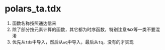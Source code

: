 # polars_ta.tdx

1. 函数名称按照通达信来
2. 除了部分按元素计算的函数，其它都为时序函数，特别注意`MAX`等一类不要混淆
3. 优先从`tdx`中导入，然后从`wq`中导入，最后从`tq`，没有的才实现